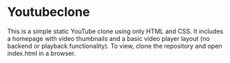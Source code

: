 # Youtubeclone
This is a simple static YouTube clone using only HTML and CSS. It includes a homepage with video thumbnails and a basic video player layout (no backend or playback functionality). To view, clone the repository and open index.html in a browser.

